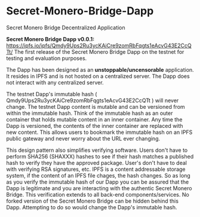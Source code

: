 # Secret-Monero-Bridge-Dapp
Secret Monero Bridge Decentralized Application

**Secret Monero Bridge Dapp v0.0.1:** https://ipfs.io/ipfs/Qmdy9Ups2Ru3ycKAiCre9zomRbFqgts1eAcvG43E2CcQTt/
The first release of the Secret Monero Bridge Dapp on the testnet for testing and evaluation purposes.

The Dapp has been designed as an **unstoppable/uncensorable** application. It resides in IPFS and is not hosted on a centralized server. The Dapp does not interact with any centralized server.

The testnet Dapp's immutable hash ( Qmdy9Ups2Ru3ycKAiCre9zomRbFqgts1eAcvG43E2CcQTt ) will never change. The testnet Dapp content is mutable and can be versioned from within the immutable hash. Think of the immutable hash as an outer container that holds mutable content in an inner container. Any time the Dapp is versioned, the contents of the inner container are replaced with new content. This allows users to bookmark the immutable hash on an IPFS public gateway and never worry about the URL ever changing.

This design pattern also simplifies verifying software. Users don't have to perform SHA256 (SHAXXX) hashes to see if their hash matches a published hash to verify they have the approved package. User's don't have to deal with verifying RSA signatures, etc. IPFS is a content addressable storage system, if the content of an IPFS file chages, the hash changes. So as long as you verify the immutable hash of our Dapp you can be assured that the Dapp is legitimate and you are interacting with the authentic Secret Monero Bridge. This verification extends to all back-end components/services. No forked version of the Secret Monero Bridge can be hidden behind this Dapp. Attempting to do so would change the Dapp's immutable hash.
